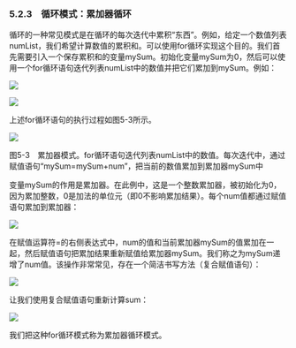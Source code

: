    

### 5.2.3　循环模式：累加器循环

循环的一种常见模式是在循环的每次迭代中累积“东西”。例如，给定一个数值列表numList，我们希望计算数值的累积和。可以使用for循环实现这个目的。我们首先需要引入一个保存累积和的变量mySum。初始化变量mySum为0，然后可以使用一个for循环语句迭代列表numList中的数值并把它们累加到mySum。例如：

![](0-Assets/Epubook/程序员编程语言经典合集（计算机科学丛书5册套装），javapython编程语言含经典教材龙书《编译原理》%20(Bruce%20Eckel%20%20Alfred%20V.%20Aho%20%20Monica%20S.%20Lam%20etc.)%20(Z-Library)/images/image08383.jpeg)

![](0-Assets/Epubook/程序员编程语言经典合集（计算机科学丛书5册套装），javapython编程语言含经典教材龙书《编译原理》%20(Bruce%20Eckel%20%20Alfred%20V.%20Aho%20%20Monica%20S.%20Lam%20etc.)%20(Z-Library)/images/image08384.jpeg)

上述for循环语句的执行过程如图5-3所示。

![](0-Assets/Epubook/程序员编程语言经典合集（计算机科学丛书5册套装），javapython编程语言含经典教材龙书《编译原理》%20(Bruce%20Eckel%20%20Alfred%20V.%20Aho%20%20Monica%20S.%20Lam%20etc.)%20(Z-Library)/images/image08385.jpeg)

图5-3　累加器模式。for循环语句迭代列表numList中的数值。每次迭代中，通过赋值语句“mySum=mySum+num”，把当前的数值累加到累加器mySum中

变量mySum的作用是累加器。在此例中，这是一个整数累加器，被初始化为0，因为累加整数，0是加法的单位元（即0不影响累加结果）。每个num值都通过赋值语句累加到累加器：

![](0-Assets/Epubook/程序员编程语言经典合集（计算机科学丛书5册套装），javapython编程语言含经典教材龙书《编译原理》%20(Bruce%20Eckel%20%20Alfred%20V.%20Aho%20%20Monica%20S.%20Lam%20etc.)%20(Z-Library)/images/image08386.jpeg)

在赋值运算符=的右侧表达式中，num的值和当前累加器mySum的值累加在一起，然后赋值语句把累加结果重新赋值给累加器mySum。我们称之为mySum递增了num值。该操作非常常见，存在一个简洁书写方法（复合赋值语句）：

![](0-Assets/Epubook/程序员编程语言经典合集（计算机科学丛书5册套装），javapython编程语言含经典教材龙书《编译原理》%20(Bruce%20Eckel%20%20Alfred%20V.%20Aho%20%20Monica%20S.%20Lam%20etc.)%20(Z-Library)/images/image08387.jpeg)

让我们使用复合赋值语句重新计算sum：

![](0-Assets/Epubook/程序员编程语言经典合集（计算机科学丛书5册套装），javapython编程语言含经典教材龙书《编译原理》%20(Bruce%20Eckel%20%20Alfred%20V.%20Aho%20%20Monica%20S.%20Lam%20etc.)%20(Z-Library)/images/image08388.jpeg)

我们把这种for循环模式称为累加器循环模式。